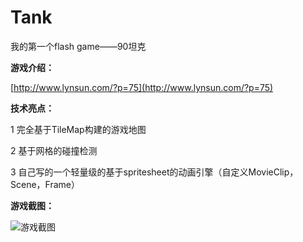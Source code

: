 Tank
====

  我的第一个flash game——90坦克

**游戏介绍：**
  
  [http://www.lynsun.com/?p=75](http://www.lynsun.com/?p=75)

**技术亮点：**

  1  完全基于TileMap构建的游戏地图
  
  2  基于网格的碰撞检测
  
  3  自己写的一个轻量级的基于spritesheet的动画引擎（自定义MovieClip，Scene，Frame）

**游戏截图：**

  ![游戏截图](http://www.lynsun.com.img.800cdn.com/wordpress/wp-content/uploads/2012/06/tank.jpg)
